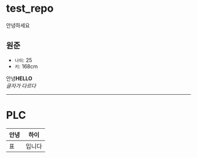 # test_repo
안녕하세요
## 원준
- `나이`: 25
- `키`: 168cm

안녕**HELLO**<br>
*글자가 다르다*

---

# PLC
|안녕|하이|
|---|---|
|표|입니다|
